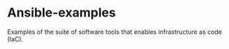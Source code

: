 # Ansible-examples
Examples of the suite of software tools that enables infrastructure as code (IaC).
